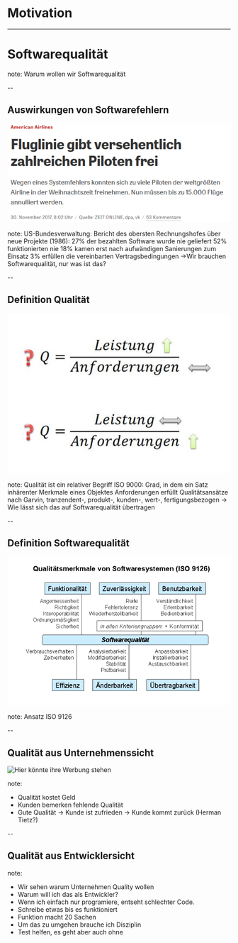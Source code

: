 # Motivation

---

# Softwarequalität

note: Warum wollen wir Softwarequalität

-- 

## Auswirkungen von Softwarefehlern

![This image doesnt work](../img/american-airlines-fail.png)

note:
US-Bundesverwaltung: Bericht des obersten Rechnungshofes über neue Projekte (1986):
27% der bezahlten Software wurde nie geliefert
52% funktionierten nie
18% kamen erst nach aufwändigen Sanierungen zum Einsatz
3% erfüllen die vereinbarten Vertragsbedingungen
->Wir brauchen Softwarequalität, nur was ist das?

--  

## Definition Qualität

![This image doesnt work](../img/qualität.png)

note: 
Qualität ist ein relativer Begriff
ISO 9000: Grad, in dem ein Satz inhärenter Merkmale eines Objektes Anforderungen erfüllt
Qualitätsansätze nach Garvin, tranzendent-, produkt-, kunden-, wert-, fertigungsbezogen 
-> Wie lässt sich das auf Softwarequalität übertragen

--

## Definition Softwarequalität

![Does this image work](../img/grafik-iso9126.png) 

note: 
Ansatz ISO 9126

-- 

## Qualität aus Unternehmenssicht

![Hier könnte ihre Werbung stehen](../img/qualität-unternehmen.jpg)

note:
- Qualität kostet Geld
- Kunden bemerken fehlende Qualität
- Gute Qualität -> Kunde ist zufrieden -> Kunde kommt zurück (Herman Tietz?)

-- 

## Qualität aus Entwicklersicht

note: 
- Wir sehen warum Unternehmen Quality wollen
- Warum will ich das als Entwickler?
- Wenn ich einfach nur programiere, entseht schlechter Code.
- Schreibe etwas bis es funktioniert
- Funktion macht 20 Sachen
- Um das zu umgehen brauche ich Disziplin
- Test helfen, es geht aber auch ohne